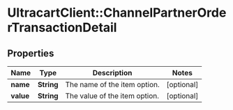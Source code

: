 # UltracartClient::ChannelPartnerOrderTransactionDetail

## Properties
Name | Type | Description | Notes
------------ | ------------- | ------------- | -------------
**name** | **String** | The name of the item option. | [optional] 
**value** | **String** | The value of the item option. | [optional] 


